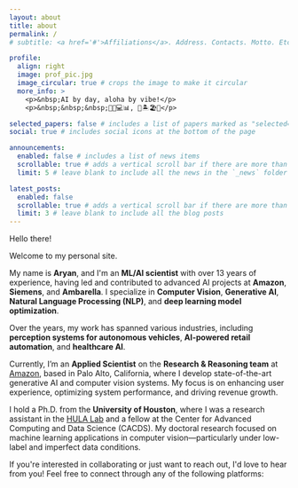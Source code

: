 ```yaml
---
layout: about
title: about
permalink: /
# subtitle: <a href='#'>Affiliations</a>. Address. Contacts. Motto. Etc.

profile:
  align: right
  image: prof_pic.jpg
  image_circular: true # crops the image to make it circular
  more_info: >
    <p>&nbsp;AI by day, aloha by vibe!</p>
    <p>&nbsp;&nbsp;&nbsp;🤖💡💻📊, 🌺🏝️🏖️🌊</p>

selected_papers: false # includes a list of papers marked as "selected={true}"
social: true # includes social icons at the bottom of the page

announcements:
  enabled: false # includes a list of news items
  scrollable: true # adds a vertical scroll bar if there are more than 3 news items
  limit: 5 # leave blank to include all the news in the `_news` folder

latest_posts:
  enabled: false
  scrollable: true # adds a vertical scroll bar if there are more than 3 new posts items
  limit: 3 # leave blank to include all the blog posts
---
```




Hello there!

Welcome to my personal site.


My name is **Aryan**, and I'm an **ML/AI scientist** with over 13 years of experience, having led and contributed to advanced AI projects at **Amazon**, **Siemens**, and **Ambarella**. I specialize in **Computer Vision**, **Generative AI**, **Natural Language Processing (NLP)**, and **deep learning model optimization**.

Over the years, my work has spanned various industries, including **perception systems for autonomous vehicles**, **AI-powered retail automation**, and **healthcare AI**.

Currently, I’m an **Applied Scientist** on the **Research & Reasoning team** at <a href="https://www.amazon.science/author/aryan-mobiny">Amazon</a>, based in Palo Alto, California, where I develop state-of-the-art generative AI and computer vision systems. My focus is on enhancing user experience, optimizing system performance, and driving revenue growth.

I hold a Ph.D. from the **University of Houston**, where I was a research assistant in the <a href="https://www.hvnguyen.com/">HULA Lab</a> and a fellow at the Center for Advanced Computing and Data Science (CACDS). My doctoral research focused on machine learning applications in computer vision—particularly under low-label and imperfect data conditions.


<!-- ### Connect with Me -->

<!-- Feel free to connect through any of the following platforms: -->
<!-- 
[GitHub](https://github.com/amobiny)| [LinkedIn](https://www.linkedin.com/in/aryan-mobiny/) | [Google Scholar](https://scholar.google.com/citations?user=PFf8g_8AAAAJ&hl=en&oi=ao) -->


<!-- ### Contact Information

- **Location**: San Jose, CA
- **Email**: aryan{dot}mobiny{AT}gmail{dot}com -->

If you're interested in collaborating or just want to reach out, I'd love to hear from you! Feel free to connect through any of the following platforms:


<!-- Write your biography here. Tell the world about yourself. Link to your favorite [subreddit](http://reddit.com). You can put a picture in, too. The code is already in, just name your picture `prof_pic.jpg` and put it in the `img/` folder.

Put your address / P.O. box / other info right below your picture. You can also disable any of these elements by editing `profile` property of the YAML header of your `_pages/about.md`. Edit `_bibliography/papers.bib` and Jekyll will render your [publications page](/al-folio/publications/) automatically.

Link to your social media connections, too. This theme is set up to use [Font Awesome icons](https://fontawesome.com/) and [Academicons](https://jpswalsh.github.io/academicons/), like the ones below. Add your Facebook, Twitter, LinkedIn, Google Scholar, or just disable all of them. -->

